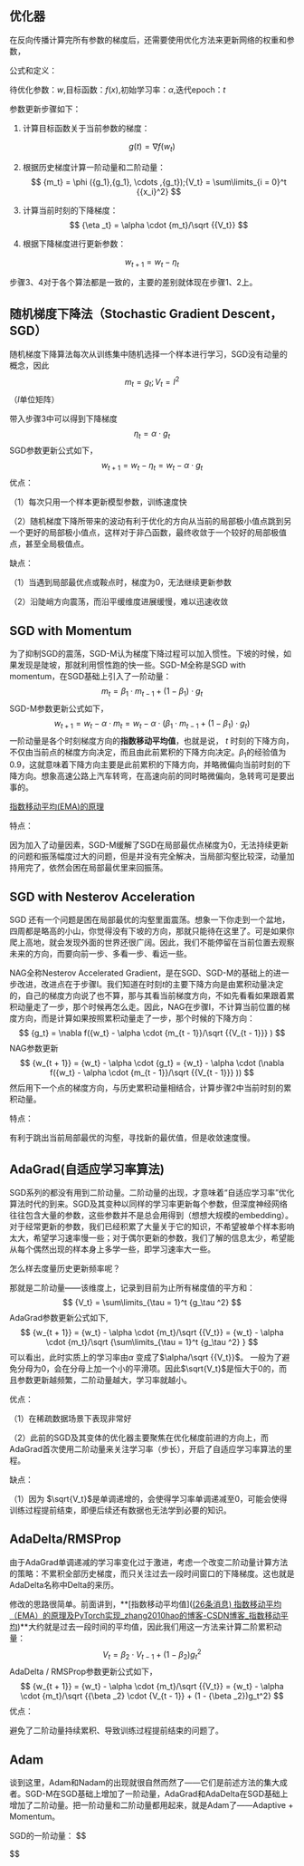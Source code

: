 ## 优化器

在反向传播计算完所有参数的梯度后，还需要使用优化方法来更新网络的权重和参数，

公式和定义：

待优化参数：$w$,目标函数：$f(x)$,初始学习率：$\alpha$,迭代epoch：$t$

参数更新步骤如下：

1. 计算目标函数关于当前参数的梯度：

$$
g(t) = \nabla f({w_t})
$$

2. 根据历史梯度计算一阶动量和二阶动量：
   $$
   {m_t} = \phi ({g_1},{g_1}, \cdots ,{g_t});{V_t} = \sum\limits_{i = 0}^t {{x_i}^2}
   $$

3. 计算当前时刻的下降梯度：
   $$
   {\eta _t} = \alpha  \cdot {m_t}/\sqrt {{V_t}}
   $$

4. 根据下降梯度进行更新参数：

$$
{w_{t + 1}} = {w_t} - {\eta _t}
$$

步骤3、4对于各个算法都是一致的，主要的差别就体现在步骤1、2上。

## 随机梯度下降法（Stochastic Gradient Descent，SGD）

随机梯度下降算法每次从训练集中随机选择一个样本进行学习，SGD没有动量的概念，因此
$$
{m_t} = {g_t};{V_t} = {I^2}
$$
（$I$单位矩阵）

带入步骤3中可以得到下降梯度
$$
{\eta _t} = \alpha  \cdot {g_t}
$$
SGD参数更新公式如下，
$$
{w_{t + 1}} = {w_t} - {\eta _t}={w_t} - \alpha  \cdot {g_t}
$$
优点：

（1）每次只用一个样本更新模型参数，训练速度快

（2）随机梯度下降所带来的波动有利于优化的方向从当前的局部极小值点跳到另一个更好的局部极小值点，这样对于非凸函数，最终收敛于一个较好的局部极值点，甚至全局极值点。

缺点：

（1）当遇到局部最优点或鞍点时，梯度为0，无法继续更新参数

（2）沿陡峭方向震荡，而沿平缓维度进展缓慢，难以迅速收敛

## SGD with Momentum

为了抑制SGD的震荡，SGD-M认为梯度下降过程可以加入惯性。下坡的时候，如果发现是陡坡，那就利用惯性跑的快一些。SGD-M全称是SGD with momentum，在SGD基础上引入了一阶动量：
$$
{m_t} = {\beta _1} \cdot {m_{t - 1}} + (1 - {\beta _1}) \cdot {g_t}
$$
SGD-M参数更新公式如下，
$$
{w_{t + 1}} = {w_t} - \alpha  \cdot {m_t} = {w_t} - \alpha  \cdot ({\beta _1} \cdot {m_{t - 1}} + (1 - {\beta _1}) \cdot {g_t})
$$
一阶动量是各个时刻梯度方向的**指数移动平均值**，也就是说， $t$ 时刻的下降方向，不仅由当前点的梯度方向决定，而且由此前累积的下降方向决定。$\beta_1$的经验值为0.9，这就意味着下降方向主要是此前累积的下降方向，并略微偏向当前时刻的下降方向。想象高速公路上汽车转弯，在高速向前的同时略微偏向，急转弯可是要出事的。

[指数移动平均(EMA)的原理](https://blog.csdn.net/zhang2010hao/article/details/91599411?spm=1001.2101.3001.6650.2&utm_medium=distribute.pc_relevant.none-task-blog-2~default~BlogCommendFromBaidu~default-2.highlightwordscore&depth_1-utm_source=distribute.pc_relevant.none-task-blog-2~default~BlogCommendFromBaidu~default-2.highlightwordscore)

特点：

因为加入了动量因素，SGD-M缓解了SGD在局部最优点梯度为0，无法持续更新的问题和振荡幅度过大的问题，但是并没有完全解决，当局部沟壑比较深，动量加持用完了，依然会困在局部最优里来回振荡。



## SGD with Nesterov Acceleration

SGD 还有一个问题是困在局部最优的沟壑里面震荡。想象一下你走到一个盆地，四周都是略高的小山，你觉得没有下坡的方向，那就只能待在这里了。可是如果你爬上高地，就会发现外面的世界还很广阔。因此，我们不能停留在当前位置去观察未来的方向，而要向前一步、多看一步、看远一些。

NAG全称Nesterov Accelerated Gradient，是在SGD、SGD-M的基础上的进一步改进，改进点在于步骤Ⅰ。我们知道在时刻$t$的主要下降方向是由累积动量决定的，自己的梯度方向说了也不算，那与其看当前梯度方向，不如先看看如果跟着累积动量走了一步，那个时候再怎么走。因此，NAG在步骤Ⅰ，不计算当前位置的梯度方向，而是计算如果按照累积动量走了一步，那个时候的下降方向：
$$
{g_t} = \nabla f({w_t} - \alpha  \cdot {m_{t - 1}}/\sqrt {{V_{t - 1}}} )
$$
NAG参数更新
$$
{w_{t + 1}} = {w_t} - \alpha  \cdot {g_t} = {w_t} - \alpha  \cdot (\nabla f({w_t} - \alpha  \cdot {m_{t - 1}}/\sqrt {{V_{t - 1}}} ))
$$
然后用下一个点的梯度方向，与历史累积动量相结合，计算步骤2中当前时刻的累积动量。

特点：

有利于跳出当前局部最优的沟壑，寻找新的最优值，但是收敛速度慢。

## AdaGrad(自适应学习率算法)

SGD系列的都没有用到二阶动量。二阶动量的出现，才意味着“自适应学习率”优化算法时代的到来。SGD及其变种以同样的学习率更新每个参数，但深度神经网络往往包含大量的参数，这些参数并不是总会用得到（想想大规模的embedding）。对于经常更新的参数，我们已经积累了大量关于它的知识，不希望被单个样本影响太大，希望学习速率慢一些；对于偶尔更新的参数，我们了解的信息太少，希望能从每个偶然出现的样本身上多学一些，即学习速率大一些。

怎么样去度量历史更新频率呢？

那就是二阶动量——该维度上，记录到目前为止所有梯度值的平方和：
$$
{V_t} = \sum\limits_{\tau  = 1}^t {g_\tau ^2}
$$
AdaGrad参数更新公式如下,
$$
{w_{t + 1}} = {w_t} - \alpha  \cdot {m_t}/\sqrt {{V_t}}  = {w_t} - \alpha  \cdot {m_t}/\sqrt {\sum\limits_{\tau  = 1}^t {g_\tau ^2} }
$$
可以看出，此时实质上的学习率由$\alpha$ 变成了$\alpha/\sqrt {{V_t}}$。 一般为了避免分母为0，会在分母上加一个小的平滑项。因此$\sqrt{V_t}$是恒大于0的，而且参数更新越频繁，二阶动量越大，学习率就越小。

优点：

（1）在稀疏数据场景下表现非常好

（2）此前的SGD及其变体的优化器主要聚焦在优化梯度前进的方向上，而AdaGrad首次使用二阶动量来关注学习率（步长），开启了自适应学习率算法的里程。

缺点：

（1）因为 $\sqrt{V_t}$是单调递增的，会使得学习率单调递减至0，可能会使得训练过程提前结束，即便后续还有数据也无法学到必要的知识。

## AdaDelta/RMSProp

由于AdaGrad单调递减的学习率变化过于激进，考虑一个改变二阶动量计算方法的策略：不累积全部历史梯度，而只关注过去一段时间窗口的下降梯度。这也就是AdaDelta名称中Delta的来历。

修改的思路很简单。前面讲到，**[指数移动平均值]([(26条消息) 指数移动平均（EMA）的原理及PyTorch实现_zhang2010hao的博客-CSDN博客_指数移动平均](https://blog.csdn.net/zhang2010hao/article/details/91599411?spm=1001.2101.3001.6650.2&utm_medium=distribute.pc_relevant.none-task-blog-2~default~BlogCommendFromBaidu~default-2.highlightwordscore&depth_1-utm_source=distribute.pc_relevant.none-task-blog-2~default~BlogCommendFromBaidu~default-2.highlightwordscore))**大约就是过去一段时间的平均值，因此我们用这一方法来计算二阶累积动量：
$$
{V_t} = {\beta _2} \cdot {V_{t - 1}} + (1 - {\beta _2})g_t^2
$$
AdaDelta / RMSProp参数更新公式如下，
$$
{w_{t + 1}} = {w_t} - \alpha  \cdot {m_t}/\sqrt {{V_t}}  = {w_t} - \alpha  \cdot {m_t}/\sqrt {{\beta _2} \cdot {V_{t - 1}} + (1 - {\beta _2})g_t^2}
$$
优点：

避免了二阶动量持续累积、导致训练过程提前结束的问题了。

## Adam

谈到这里，Adam和Nadam的出现就很自然而然了——它们是前述方法的集大成者。SGD-M在SGD基础上增加了一阶动量，AdaGrad和AdaDelta在SGD基础上增加了二阶动量。把一阶动量和二阶动量都用起来，就是Adam了——Adaptive + Momentum。

SGD的一阶动量：
$$

$$
